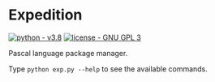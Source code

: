 # Expedition

<p>
    <a href="https://www.python.org/"><img src="https://img.shields.io/static/v1?label=python&message=>= 3.8&color=blue" alt="python - v3.8"></a>
    <a href="https://www.gnu.org/licenses/gpl-3.0.txt"><img src="https://img.shields.io/static/v1?label=license&message=GNU GPL 3&color=red" alt="license - GNU GPL 3"></a>
</p>

Pascal language package manager.

Type `python exp.py --help` to see the available commands.
